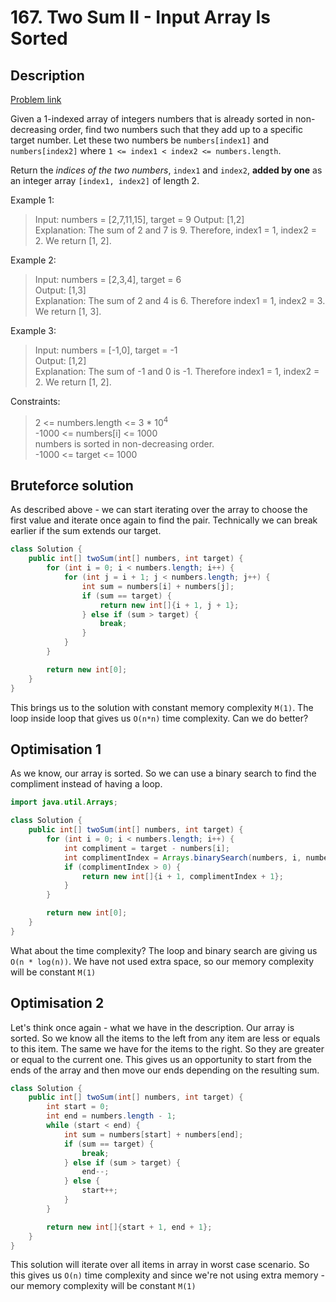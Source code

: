 # 167. Two Sum II - Input Array Is Sorted

## Description

[Problem link](https://leetcode.com/problems/two-sum-ii-input-array-is-sorted/)

Given a 1-indexed array of integers numbers that is already sorted in non-decreasing order, find two numbers such that
they add up to a specific target number. Let these two numbers be `numbers[index1]` and `numbers[index2]`
where `1 <= index1 < index2 <= numbers.length`.

Return the _indices of the two numbers_, `index1` and `index2`, **added by one** as an integer array `[index1, index2]`
of length 2.

Example 1:
> Input: numbers = [2,7,11,15], target = 9
> Output: [1,2]  
> Explanation: The sum of 2 and 7 is 9. Therefore, index1 = 1, index2 = 2. We return [1, 2].


Example 2:
> Input: numbers = [2,3,4], target = 6  
> Output: [1,3]  
> Explanation: The sum of 2 and 4 is 6. Therefore index1 = 1, index2 = 3. We return [1, 3].

Example 3:
> Input: numbers = [-1,0], target = -1  
> Output: [1,2]  
> Explanation: The sum of -1 and 0 is -1. Therefore index1 = 1, index2 = 2. We return [1, 2].

Constraints:
> 2 <= numbers.length <= 3 * 10<sup>4</sup>  
> -1000 <= numbers[i] <= 1000  
> numbers is sorted in non-decreasing order.  
> -1000 <= target <= 1000

## Bruteforce solution

As described above - we can start iterating over the array to choose the first value and iterate once again to find the
pair. Technically we can break earlier if the sum extends our target.

```java
class Solution {
    public int[] twoSum(int[] numbers, int target) {
        for (int i = 0; i < numbers.length; i++) {
            for (int j = i + 1; j < numbers.length; j++) {
                int sum = numbers[i] + numbers[j];
                if (sum == target) {
                    return new int[]{i + 1, j + 1};
                } else if (sum > target) {
                    break;
                }
            }
        }

        return new int[0];
    }
}
```

This brings us to the solution with constant memory complexity `M(1)`. The loop inside loop that gives us `O(n*n)` time
complexity. Can we do better?

## Optimisation 1

As we know, our array is sorted. So we can use a binary search to find the compliment instead of having a loop.

```java
import java.util.Arrays;

class Solution {
    public int[] twoSum(int[] numbers, int target) {
        for (int i = 0; i < numbers.length; i++) {
            int compliment = target - numbers[i];
            int complimentIndex = Arrays.binarySearch(numbers, i, numbers.length, compliment);
            if (complimentIndex > 0) {
                return new int[]{i + 1, complimentIndex + 1};
            }
        }

        return new int[0];
    }
}
```

What about the time complexity? The loop and binary search are giving us `O(n * log(n))`. We have not used extra space,
so our memory complexity will be constant `M(1)`

## Optimisation 2

Let's think once again - what we have in the description. Our array is sorted. So we know all the items to the left from
any item are less or equals to this item. The same we have for the items to the right. So they are greater or equal to
the current one. This gives us an opportunity to start from the ends of the array and then move our ends depending on
the resulting sum.

```java
class Solution {
    public int[] twoSum(int[] numbers, int target) {
        int start = 0;
        int end = numbers.length - 1;
        while (start < end) {
            int sum = numbers[start] + numbers[end];
            if (sum == target) {
                break;
            } else if (sum > target) {
                end--;
            } else {
                start++;
            }
        }

        return new int[]{start + 1, end + 1};
    }
}
```

This solution will iterate over all items in array in worst case scenario. So this gives us `O(n)` time complexity and
since we're not using extra memory - our memory complexity will be constant `M(1)`

